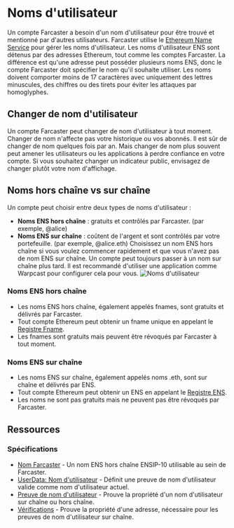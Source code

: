 # Noms d'utilisateur

Un compte Farcaster a besoin d'un nom d'utilisateur pour être trouvé et mentionné par d'autres utilisateurs. Farcaster utilise le [Ethereum Name Service](https://ens.domains/) pour gérer les noms d'utilisateur.
Les noms d'utilisateur ENS sont détenus par des adresses Ethereum, tout comme les comptes Farcaster. La différence est qu'une adresse peut posséder plusieurs noms ENS, donc le compte Farcaster doit spécifier le nom qu'il souhaite utiliser. Les noms doivent comporter moins de 17 caractères avec uniquement des lettres minuscules, des chiffres ou des tirets pour éviter les attaques par homoglyphes.

## Changer de nom d'utilisateur

Un compte Farcaster peut changer de nom d'utilisateur à tout moment. Changer de nom n'affecte pas votre historique ou vos abonnés.
Il est sûr de changer de nom quelques fois par an. Mais changer de nom plus souvent peut amener les utilisateurs ou les applications à perdre confiance en votre compte. Si vous souhaitez changer un indicateur public, envisagez de changer plutôt votre nom d'affichage.

## Noms hors chaîne vs sur chaîne

Un compte peut choisir entre deux types de noms d'utilisateur :

- **Noms ENS hors chaîne** : gratuits et contrôlés par Farcaster. (par exemple, @alice)
- **Noms ENS sur chaîne** : coûtent de l'argent et sont contrôlés par votre portefeuille. (par exemple, @alice.eth)
  Choisissez un nom ENS hors chaîne si vous voulez commencer rapidement et que vous n'avez pas de nom ENS sur chaîne. Un compte peut toujours passer à un nom sur chaîne plus tard. Il est recommandé d'utiliser une application comme Warpcast pour configurer cela pour vous.
  ![Noms d'utilisateur](/assets/usernames.png)

### Noms ENS hors chaîne

- Les noms ENS hors chaîne, également appelés fnames, sont gratuits et délivrés par Farcaster.
- Tout compte Ethereum peut obtenir un fname unique en appelant le [Registre Fname](/learn/architecture/ens-names).
- Les fnames sont gratuits mais peuvent être révoqués par Farcaster à tout moment.

### Noms ENS sur chaîne

- Les noms ENS sur chaîne, également appelés noms .eth, sont sur chaîne et délivrés par ENS.
- Tout compte Ethereum peut obtenir un ENS en appelant le [Registre ENS](https://docs.ens.domains/dapp-developer-guide/the-ens-registry).
- Les noms ne sont pas gratuits mais ne peuvent pas être révoqués par Farcaster.

## Ressources

### Spécifications

- [Nom Farcaster](https://github.com/farcasterxyz/protocol/blob/main/docs/SPECIFICATION.md#5-fname-specifications) - Un nom ENS hors chaîne ENSIP-10 utilisable au sein de Farcaster.
- [UserData: Nom d'utilisateur](https://github.com/farcasterxyz/protocol/blob/main/docs/SPECIFICATION.md#23-user-data) - Définit une preuve de nom d'utilisateur valide comme nom d'utilisateur actuel.
- [Preuve de nom d'utilisateur](https://github.com/farcasterxyz/protocol/blob/main/docs/SPECIFICATION.md#17-username-proof) - Prouve la propriété d'un nom d'utilisateur sur chaîne ou hors chaîne.
- [Vérifications](https://github.com/farcasterxyz/protocol/blob/main/docs/SPECIFICATION.md#25-verifications) - Prouve la propriété d'une adresse, nécessaire pour les preuves de nom d'utilisateur sur chaîne.
